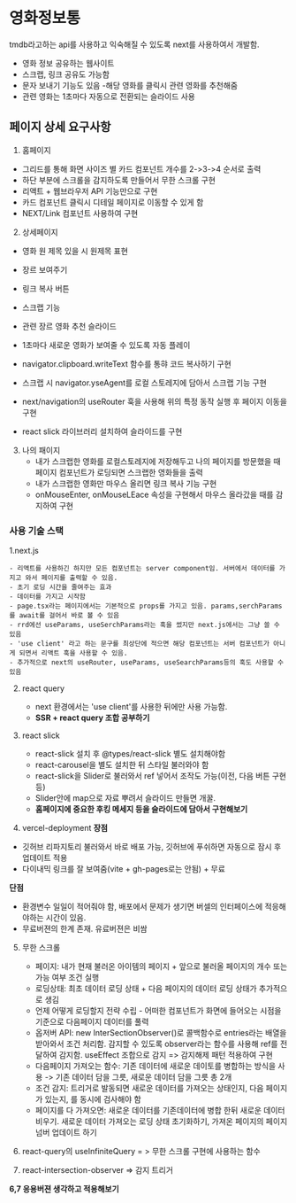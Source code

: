 # 영화정보통

tmdb라고하는 api를 사용하고 익숙해질 수 있도록 next를 사용하여서 개발함.

- 영화 정보 공유하는 웹사이트
- 스크랩, 링크 공유도 가능함
- 문자 보내기 기능도 있음 -해당 영화를 클릭시 관련 영화를 추천해줌
- 관련 영화는 1초마다 자동으로 전환되는 슬라이드 사용

## 페이지 상세 요구사항

1. 홈페이지

- 그리드를 통해 화면 사이즈 별 카드 컴포넌트 개수를 2->3->4 순서로 출력
- 하단 부분에 스크롤을 감지하도록 만들어서 무한 스크롤 구현
- 리액트 + 웹브라우저 API 기능만으로 구현
- 카드 컴포넌트 클릭시 디테일 페이지로 이동할 수 있게 함
- NEXT/Link 컴포넌트 사용하여 구현

2. 상세페이지

- 영화 원 제목 있을 시 원제목 표현
- 장르 보여주기
- 링크 복사 버튼
- 스크랩 기능
- 관련 장르 영화 추천 슬라이드
- 1초마다 새로운 영화가 보여줄 수 있도록 자동 플레이

- navigator.clipboard.writeText 함수를 통햐 코드 복사하기 구현
- 스크랩 시 navigator.yseAgent를 로컬 스토레지에 담아서 스크랩 기능 구현
- next/navigation의 useRouter 훅을 사용해 위의 특정 동작 실행 후 페이지 이동을 구현
- react slick 라이브러리 설치하여 슬라이드를 구현

3. 나의 패이지
   - 내가 스크랩한 영화를 로컬스토레지에 저장해두고 나의 페이지를 방문했을 때 페이지 컴포넌트가 로딩되면 스크랩한 영화들을 출력
   - 내가 스크랩한 영화만 마우스 올리면 링크 복사 기능 구현
   - onMouseEnter, onMouseLEace 속성을 구현해서 마우스 올라갔을 때를 감지하여 구현

### 사용 기술 스택

1.next.js

    - 리액트를 사용하긴 하지만 모든 컴포넌트는 server component임. 서버에서 데이터를 가지고 와서 페이지를 출력할 수 있음.
    - 초기 로딩 시간을 줄여주는 효과
    - 데이터를 가지고 시작함
    - page.tsx라는 페이지에서는 기본적으로 props를 가지고 있음. params,serchParams를 await를 걸어서 바로 볼 수 있음
    - rrd에선 useParams, useSerchParams라는 훅을 썼지만 next.js에서는 그냥 쓸 수 있음
    - 'use client' 라고 하는 문구를 최상단에 적으면 해당 컴포넌트는 서버 컴포넌트가 아니게 되면서 리액트 훅을 사용할 수 있음.
    - 추가적으로 next의 useRouter, useParams, useSearchParams등의 훅도 사용할 수 있음

2. react query

   - next 환경에서는 'use client'를 사용한 뒤에만 사용 가능함.
   - **SSR + react query 조합 공부하기**

3. react slick

   - react-slick 설치 후 @types/react-slick 별도 설치해야함
   - react-carousel을 별도 설치한 뒤 스타일 불러와야 함
   - react-slick을 Slider로 불러와서 ref 넣어서 조작도 가능(이전, 다음 버튼 구현 등)
   - Slider안에 map으로 자료 뿌려서 슬라이드 만들면 개꿀.
   - **홈페이지에 중요한 후킹 메세지 등을 슬라이드에 담아서 구현해보기**

4. vercel-deployment
   **장점**

- 깃허브 리파지토리 불러와서 바로 배포 가능, 깃허브에 푸쉬하면 자동으로 잠시 후 업데이트 적용
- 다이내믹 링크를 잘 보여줌(vite + gh-pages로는 안됨) + 무료

**단점**

- 환경변수 일일이 적어줘야 함, 배포에서 문제가 생기면 버셀의 인터페이스에 적응해야하는 시간이 있음.
- 무료버젼의 한계 존재. 유료버젼은 비쌈

5. 무한 스크롤

   - 페이지: 내가 현재 불러온 아이템의 페이지 + 앞으로 불러올 페이지의 개수 또는 가능 여부 조건 실행
   - 로딩상태: 최초 데이터 로딩 상태 + 다음 페이지의 데이터 로딩 상태가 추가적으로 생김
   - 언제 어떻게 로딩할지 전략 수립 - 어떠한 컴포넌트가 화면에 들어오는 시점을 기준으로 다음페이지 데이터를 풀력
   - 옵저버 API: new InterSectionObserver()로 콜백함수로 entries라는 배열을 받아와서 조건 처리함. 감지할 수 있도록 observer라는 함수를 사용해 ref를 전달하여 감지함. useEffect 조합으로 감지 => 감지해제 패턴 적용하여 구현
   - 다음페이지 가져오는 함수: 기존 데이터에 새로운 데이토를 병합하는 방식을 사용 -> 기존 데이터 담을 그릇, 새로운 데이터 담을 그릇 총 2개
   - 조건 감지: 트리거로 발동되면 새로운 데이터를 가져오는 상태인지, 다음 페이지가 있는지, 를 동시에 검사해야 함
   - 페이지를 다 가져오면: 새로운 데이터를 기존데이터에 병합 한뒤 새로운 데이터 비우기. 새로운 데이터 가져오는 로딩 상태 초기화하기, 가져온 페이지의 페이지 넘버 업데이트 하기

6. react-query의 useInfiniteQuery = > 무한 스크롤 구현에 사용하는 함수
7. react-intersection-observer => 감지 트리거

**6,7 응용버젼 생각하고 적용해보기**

